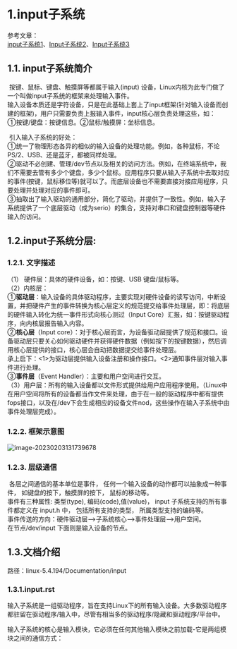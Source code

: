 

# 1.input子系统

参考文章：  
		[input子系统1](https://blog.csdn.net/qq_17639223/article/details/119489552)、[Input子系统2](https://www.ngui.cc/article/show-547517.html)、[Input子系统3](https://blog.csdn.net/haofeng_ma/article/details/122427495)

## 1.1. input子系统简介

​		按键、鼠标、键盘、触摸屏等都属于输入(input) 设备，Linux内核为此专门做了一个叫做input子系统的框架来处理输入事件。  
​		输入设备本质还是字符设备，只是在此基础上套上了input框架(针对输入设备而创建的框架)，用户只需要负责上报输入事件，input核心层负责处理这些，如：   
​				①按键/键盘：按键信息。②鼠标/触摸屏：坐标信息。

​		引入输入子系统的好处：  
​				①统一了物理形态各异的相似的输入设备的处理功能。例如，各种鼠标，不论PS/2、USB、还是蓝牙，都被同样处理。  
​				②驱动不必创建、管理/dev节点以及相关的访问方法。例如，在终端系统中，我们不需要去管有多少个键盘，多少个鼠标。应用程序只要从输入子系统中去取对应的事件(按键，鼠标移位等)就可以了。而底层设备也不需要直接对接应用程序，只要处理并处理对应的事件即可。  
​				③抽取出了输入驱动的通用部分，简化了驱动，并提供了一致性。例如，输入子系统提供了一个底层驱动（成为serio）的集合，支持对串口和键盘控制器等硬件输入的访问。

## 1.2.input子系统分层:

### 1.2.1. 文字描述

（1） 硬件层：具体的硬件设备，如：按键、USB 键盘/鼠标等。  
（2）内核层：  
			①**驱动层**：输入设备的具体驱动程序，主要实现对硬件设备的读写访问，中断设置，并把硬件产生的事件转换为核心层定义的规范提交给事件处理层，即：将底层的硬件输入转化为统一事件形式向核心测过（Input Core）汇报，如：按键驱动程序，向内核层报告输入内容。  
			②**核心层**（Input core）：对于核心层而言，为设备驱动层提供了规范和接口。设备驱动层只要关心如何驱动硬件并获得硬件数据（例如按下的按键数据），然后调用核心层提供的接口，核心层会自动把数据提交给事件处理层。  
			承上启下：<1>为驱动层提供输入设备注册和操作接口。<2>通知事件层对输入事件进行处理。  
			③**事件层**（Event Handler）：主要和用户空间进行交互。  
（3）用户层：所有的输入设备都以文件形式提供给用户应用程序使用。（Linux中在用户空间将所有的设备都当作文件来处理，由于在一般的驱动程序中都有提供fops接口，以及在/dev下会生成相应的设备文件nod，这些操作在输入子系统中由事件处理层完成）。

### 1.2.2. 框架示意图

![image-20230203131739678](C:\Users\acer\AppData\Roaming\Typora\typora-user-images\image-20230203131739678.png)

### 1.2.3. 层级通信

​		各层之间通信的基本单位是事件， 任何一个输入设备的动作都可以抽象成一种事件， 如键盘的按下，触摸屏的按下， 鼠标的移动等。  
​		事件有三种属性: 类型(type), 编码(code),值(value)， input 子系统支持的所有事件都定义在 input.h 中， 包括所有支持的类型， 所属类型支持的编码等。  
​		事件传送的方向：硬件驱动层-->子系统核心-->事件处理层-->用户空间。  
​		在节点/dev/input 下面则是输入设备的节点。

## 1.3.文档介绍

路径：linux-5.4.194/Documentation/input

### 1.3.1.input.rst

​		输入子系统是一组驱动程序，旨在支持Linux下的所有输入设备。大多数驱动程序都驻留在驱动程序/输入中，尽管有相当多的驱动程序/隐藏和驱动程序/平台中。

​		输入子系统的核心是输入模块，它必须在任何其他输入模块之前加载-它是两组模块之间的通信方式：
